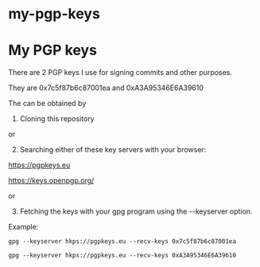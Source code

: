 # my-pgp-keys
My PGP keys
===========

There are 2 PGP keys I use for signing commits and other purposes.

They are 0x7c5f87b6c87001ea and 0xA3A95346E6A39610

The can be obtained by 

1. Cloning this repository

or

2. Searching either of these key servers with your browser:

https://pgpkeys.eu

https://keys.openpgp.org/

or

3. Fetching the keys with your gpg program using the --keyserver option.

Example:

`gpg --keyserver hkps://pgpkeys.eu --recv-keys 0x7c5f87b6c87001ea`

`gpg --keyserver hkps://pgpkeys.eu --recv-keys 0xA3A95346E6A39610`





